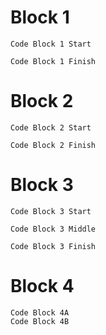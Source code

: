 
# Block 1

    Code Block 1 Start
    
    Code Block 1 Finish

# Block 2

    Code Block 2 Start
    
    Code Block 2 Finish

# Block 3

    Code Block 3 Start
    
    Code Block 3 Middle
    
    Code Block 3 Finish

# Block 4

    Code Block 4A
    Code Block 4B
